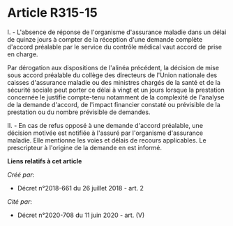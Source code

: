 # Article R315-15

I. - L'absence de réponse de l'organisme d'assurance maladie dans un délai de quinze jours à compter de la réception d'une
demande complète d'accord préalable par le service du contrôle médical vaut accord de prise en charge.

Par dérogation aux dispositions de l'alinéa précédent, la décision de mise sous accord préalable du collège des directeurs de
l'Union nationale des caisses d'assurance maladie ou des ministres chargés de la santé et de la sécurité sociale peut porter
ce délai à vingt et un jours lorsque la prestation concernée le justifie compte-tenu notamment de la complexité de l'analyse
de la demande d'accord, de l'impact financier constaté ou prévisible de la prestation ou du nombre prévisible de demandes.

II. - En cas de refus opposé à une demande d'accord préalable, une décision motivée est notifiée à l'assuré par l'organisme
d'assurance maladie. Elle mentionne les voies et délais de recours applicables. Le prescripteur à l'origine de la demande en
est informé.

**Liens relatifs à cet article**

_Créé par_:

  - Décret n°2018-661 du 26 juillet 2018 - art. 2

_Cité par_:

  - Décret n°2020-708 du 11 juin 2020 - art. (V)
